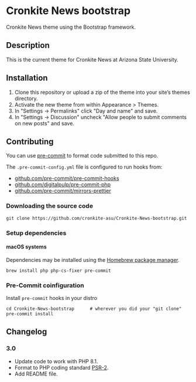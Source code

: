 # Cronkite News bootstrap

Cronkite News theme using the Bootstrap framework.

## Description

This is the current theme for Cronkite News at Arizona State University.

## Installation

1. Clone this repository or upload a zip of the theme into your site’s themes directory.
1. Activate the new theme from within Appearance > Themes.
1. In "Settings -> Permalinks" click "Day and name" and save.
1. In "Settings -> Discussion" uncheck "Allow people to submit comments on new posts" and save.

## Contributing

You can use [pre-commit](https://pre-commit.com) to format code submitted to this repo.

The `.pre-commit-config.yml` file is configured to run hooks from:

- [github.com/pre-commit/pre-commit-hooks](https://github.com/pre-commit/pre-commit-hooksd)
- [github.com/digitalpulp/pre-commit-php](https://github.com/digitalpulp/pre-commit-php)
- [github.com/pre-commit/mirrors-prettier](https://github.com/pre-commit/mirrors-prettier)

### Downloading the source code

```
git clone https://github.com/cronkite-asu/Cronkite-News-bootstrap.git
```

### Setup dependencies

#### macOS systems

Dependencies may be installed using the [Homebrew package manager](https://brew.sh/).

```
brew install php php-cs-fixer pre-commit
```

### Pre-Commit coinfiguration

Install `pre-commit` hooks in your distro

```
cd Cronkite-News-bootstrap      # wherever you did your "git clone"
pre-commit install
```

## Changelog

### 3.0

- Update code to work with PHP 8.1.
- Format to PHP coding standard [PSR-2](https://www.php-fig.org/psr/psr-2/).
- Add README file.
